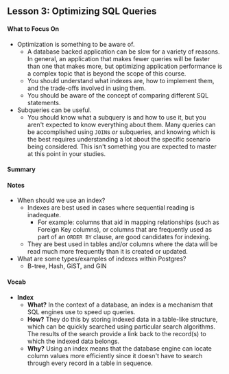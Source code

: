 ## Lesson 3: Optimizing SQL Queries

#### What to Focus On

* Optimization is something to be aware of.
  * A database backed application can be slow for a variety of reasons. In general, an application that makes fewer queries will be faster than one that makes more, but optimizing application performance is a complex topic that is beyond the scope of this course.
  * You should understand what indexes are, how to implement them, and the trade-offs involved in using them.
  * You should be aware of the concept of comparing different SQL statements.
* Subqueries can be useful.
  * You should know what a subquery is and how to use it, but you aren't expected to know everything  about them. Many queries can be accomplished using `JOIN`s *or* subqueries, and knowing which is the best requires understanding a lot about the specific scenario being considered. This isn't something you are expected to master at this point in your studies.

#### Summary

#### Notes

* When should we use an index?
  * Indexes are best used in cases where sequential reading is inadequate. 
    * For example: columns that aid in mapping relationships (such as Foreign Key columns), or columns that are frequently used as part of an `ORDER BY` clause, are good candidates for indexing.
  * They are best used in tables and/or columns where the data will be read much more frequently than it is created or updated.
* What are some types/examples of indexes within Postgres?
  * B-tree, Hash, GiST, and GIN

#### Vocab

* **Index**
  * **What?** In the context of a database, an index is a mechanism that SQL engines use to speed up queries.
  * **How?** They do this by storing indexed data in a table-like structure, which can be quickly searched using particular search algorithms. The results of the search provide a link back to the record(s) to which the indexed data belongs.
  * **Why?** Using an index means that the database engine can locate column values more efficiently since it doesn't have to search through every record in a table in sequence.